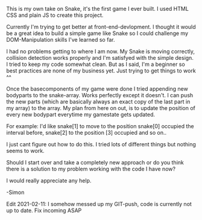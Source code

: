 This is my own take on Snake, it's the first game I ever built. I used HTML CSS and plain JS to create this project.

Currently I'm trying to get better at front-end-devlopment. I thought it would be a great idea to build a simple game like Snake so I could challenge my DOM-Manipulation skills I've learned so far. 

I had no problems getting to where I am now. My Snake is moving correctly, collision detection works properly and I'm satisfyed with the simple design. I tried to keep my code somewhat clean. But as I said, I'm a beginner so best practices are none of my business yet. Just trying to get things to work ^^

Once the basecomponents of my game were done I tried appending new bodyparts to the snake-array. Works perfectly except it doesn't. I can push the new parts (which are basically always an exact copy of the last part in my array) to the array. My plan from here on out, is to update the position of every new bodypart everytime my gamestate gets updated.

For example: 
I'd like snake[1] to move to the position snake[0] occupied the interval before, snake[2] to the position [3] occupied and so on..

I just cant figure out how to do this. I tried lots of different things but nothing seems to work. 

Should I start over and take a completely new approach or do you think there is a solution to my problem working with the code I have now?

I would really appreciate any help. 

-Simon

Edit 2021-02-11: 
I somehow messed up my GIT-push, code is currently not up to date. Fix incoming ASAP

